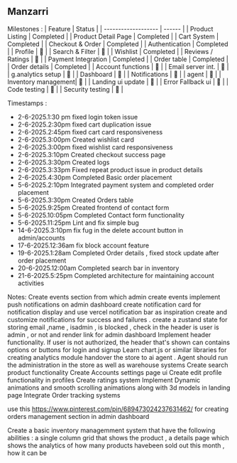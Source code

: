 ## Manzarri

Milestones : 
| Feature             | Status |
| ------------------- | ------ |
| Product Listing     | Completed     |
| Product Detail Page | Completed     |
| Cart System         | Completed     |
| Checkout & Order    | Completed     |
| Authentication      | Completed    |
| Profile             | 🔲     |
| Search & Filter     | 🔲     |
| Wishlist            | Completed     |
| Reviews / Ratings   | 🔲     |
| Payment Integration | Completed     |
| Order table         | Completed     |
| Order details       | Completed     |
| Account functions   | 🔲     |
| Email server int.   | 🔲     |
| g.analytics setup   | 🔲     |
| Dashboard           | 🔲     |
| Notifications       | 🔲     |
| agent               | 🔲     |
| Inventory management| 🔲     |
| Landing ui update   | 🔲     |
| Error Fallback ui   | 🔲     |
| Code testing        | 🔲     |
| Security testing    | 🔲     |

Timestamps :
- 2-6-2025.1:30 pm    fixed login token issue
- 2-6-2025.2:30pm     fixed cart duplication issue
- 2-6-2025.2:45pm     fixed cart card responsiveness
- 2-6-2025.3:00pm     Created wishlist card
- 2-6-2025.3:00pm     fixed wishlist card responsiveness
- 2-6-2025.3:10pm     Created checkout success page
- 2-6-2025.3:30pm     Created logs
- 2-6-2025.3:33pm     Fixed repeat product issue in product details
- 2-6-2025.4:30pm     Completed Basic order placement
- 5-6-2025.2:10pm     Integrated payment system and completed order placement
- 5-6-2025.3:30pm     Created Orders table
- 5-6-2025.9:25pm     Created frontend of contact form
- 5-6-2025.10:05pm    Completed Contact form functionality
- 5-6-2025.11:25pm    Lint and fix simple bug
- 14-6-2025.3:10pm   fix fug in the delete account button in admin/accounts
- 17-6-2025.12:36am   fix block account feature
- 19-6-2025.1:28am   Completed Order details , fixed stock update after order placement
- 20-6-2025.12:00am   Completed search bar in inventory
- 21-6-2025.5:25pm   Completed architecture for maintaining account activities

Notes:
Create events section from which admin create events
implement push notifications on admin dashboard
create notification card for notification display and use vercel notification bar as inspiration
create and customize notifications for success and failures .
create a zustand state for storing email ,name , isadmin , is blocked ,
check in the header is user is admin , or not and render link for admin dashboard
Implement header functionality. If user is not authorized, the header that's shown can contains options or buttons for login and signup
Learn chart.js or similar libraries for creating analytics module
handover the store to ai agent . Agent should run the administration in the store as well as warehouse systems
Create search product functionality
Create Accounts settings page ui 
Create edit profile functionality in profiles
Create ratings system
Implement Dynamic animations and smooth scrolling animations along with 3d models in landing page
Integrate Order tracking systems

use this https://www.pinterest.com/pin/689473024237631462/ for creating orders management section in admin dashboard

Create a basic inventory managemment system that have the following abilities :
a single column grid that shows the product ,
a details page which shows the analytics of how many products havebeen sold out this month , how it can be